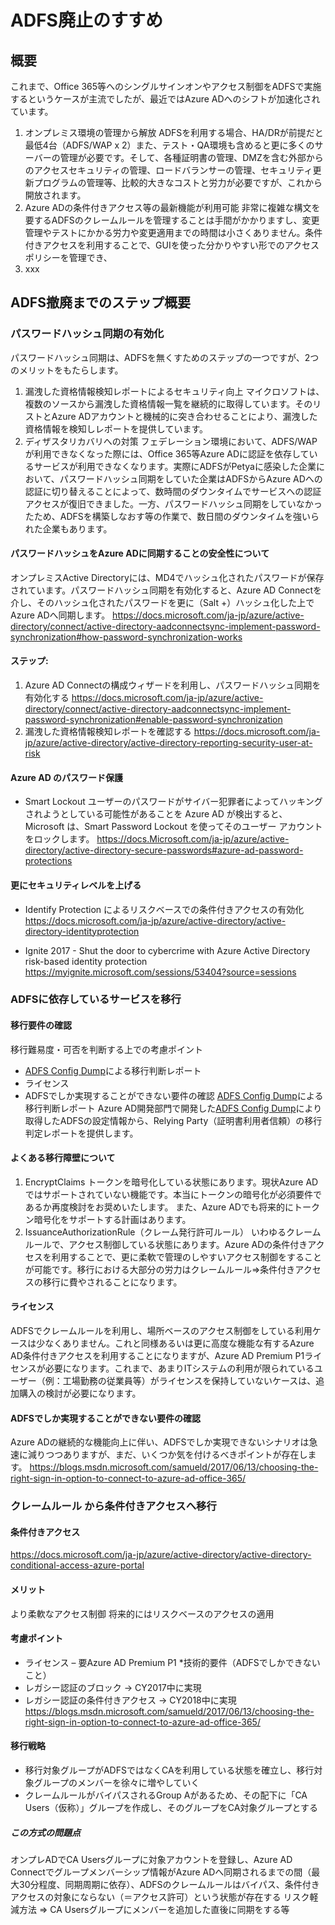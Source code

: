 # ADFS廃止のすすめ

## 概要
これまで、Office 365等へのシングルサインオンやアクセス制御をADFSで実施するというケースが主流でしたが、最近ではAzure ADへのシフトが加速化されています。
1. オンプレミス環境の管理から解放
ADFSを利用する場合、HA/DRが前提だと最低4台（ADFS/WAP x 2）また、テスト・QA環境も含めると更に多くのサーバーの管理が必要です。そして、各種証明書の管理、DMZを含む外部からのアクセスセキュリティの管理、ロードバランサーの管理、セキュリティ更新プログラムの管理等、比較的大きなコストと労力が必要ですが、これから開放されます。
2. Azure ADの条件付きアクセス等の最新機能が利用可能
非常に複雑な構文を要するADFSのクレームルールを管理することは手間がかかりますし、変更管理やテストにかかる労力や変更適用までの時間は小さくありません。条件付きアクセスを利用することで、GUIを使った分かりやすい形でのアクセスポリシーを管理でき、
3. xxx

## ADFS撤廃までのステップ概要


### パスワードハッシュ同期の有効化
パスワードハッシュ同期は、ADFSを無くすためのステップの一つですが、2つのメリットをもたらします。
1. 漏洩した資格情報検知レポートによるセキュリティ向上
マイクロソフトは、複数のソースから漏洩した資格情報一覧を継続的に取得しています。そのリストとAzure ADアカウントと機械的に突き合わせることにより、漏洩した資格情報を検知しレポートを提供しています。
2. ディザスタリカバリへの対策
フェデレーション環境において、ADFS/WAPが利用できなくなった際には、Office 365等Azure ADに認証を依存しているサービスが利用できなくなります。実際にADFSがPetyaに感染した企業において、パスワードハッシュ同期をしていた企業はADFSからAzure ADへの認証に切り替えることによって、数時間のダウンタイムでサービスへの認証アクセスが復旧できました。一方、パスワードハッシュ同期をしていなかったため、ADFSを構築しなおす等の作業で、数日間のダウンタイムを強いられた企業もあります。

#### パスワードハッシュをAzure ADに同期することの安全性について
オンプレミスActive Directoryには、MD4でハッシュ化されたパスワードが保存されています。パスワードハッシュ同期を有効化すると、Azure AD Connectを介し、そのハッシュ化されたパスワードを更に（Salt +）ハッシュ化した上でAzure ADへ同期します。
https://docs.microsoft.com/ja-jp/azure/active-directory/connect/active-directory-aadconnectsync-implement-password-synchronization#how-password-synchronization-works

#### ステップ:
1. Azure AD Connectの構成ウィザードを利用し、パスワードハッシュ同期を有効化する
https://docs.microsoft.com/ja-jp/azure/active-directory/connect/active-directory-aadconnectsync-implement-password-synchronization#enable-password-synchronization
2. 漏洩した資格情報検知レポートを確認する
https://docs.microsoft.com/ja-jp/azure/active-directory/active-directory-reporting-security-user-at-risk

#### Azure AD のパスワード保護
* Smart Lockout
ユーザーのパスワードがサイバー犯罪者によってハッキングされようとしている可能性があることを Azure AD が検出すると、Microsoft は、Smart Password Lockout を使ってそのユーザー アカウントをロックします。
https://docs.Microsoft.com/ja-jp/azure/active-directory/active-directory-secure-passwords#azure-ad-password-protections

#### 更にセキュリティレベルを上げる
* Identify Protection によるリスクベースでの条件付きアクセスの有効化
https://docs.microsoft.com/ja-jp/azure/active-directory/active-directory-identityprotection

* Ignite 2017 - Shut the door to cybercrime with Azure Active Directory risk-based identity protection
https://myignite.microsoft.com/sessions/53404?source=sessions


### ADFSに依存しているサービスを移行
#### 移行要件の確認
移行難易度・可否を判断する上での考慮ポイント
* [ADFS Config Dump](ADFS-Config-Dump.md)による移行判断レポート
* ライセンス
* ADFSでしか実現することができない要件の確認
[ADFS Config Dump](ADFS-Config-Dump.md)による移行判断レポート
Azure AD開発部門で開発した[ADFS Config Dump](ADFS-Config-Dump.md)により取得したADFSの設定情報から、Relying Party（証明書利用者信頼）の移行判定レポートを提供します。

#### よくある移行障壁について
1. EncryptClaims
トークンを暗号化している状態にあります。現状Azure ADではサポートされていない機能です。本当にトークンの暗号化が必須要件であるか再度検討をお奨めいたします。
また、Azure ADでも将来的にトークン暗号化をサポートする計画はあります。
2. IssuanceAuthorizationRule（クレーム発行許可ルール）
いわゆるクレームルールで、アクセス制御している状態にあります。Azure ADの条件付きアクセスを利用することで、更に柔軟で管理のしやすいアクセス制御をすることが可能です。移行における大部分の労力はクレームルール⇒条件付きアクセスの移行に費やされることになります。

#### ライセンス
ADFSでクレームルールを利用し、場所ベースのアクセス制御をしている利用ケースは少なくありません。これと同様あるいは更に高度な機能な有するAzure AD条件付きアクセスを利用することになりますが、Azure AD Premium P1ライセンスが必要になります。これまで、あまりITシステムの利用が限られているユーザー（例：工場勤務の従業員等）がライセンスを保持していないケースは、追加購入の検討が必要になります。

#### ADFSでしか実現することができない要件の確認
Azure ADの継続的な機能向上に伴い、ADFSでしか実現できないシナリオは急速に減りつつありますが、まだ、いくつか気を付けるべきポイントが存在します。
https://blogs.msdn.microsoft.com/samueld/2017/06/13/choosing-the-right-sign-in-option-to-connect-to-azure-ad-office-365/


### クレームルール から条件付きアクセスへ移行
#### 条件付きアクセス
https://docs.microsoft.com/ja-jp/azure/active-directory/active-directory-conditional-access-azure-portal
#### メリット
より柔軟なアクセス制御
将来的にはリスクベースのアクセスの適用
#### 考慮ポイント
* ライセンス – 要Azure AD Premium P1
*技術的要件（ADFSでしかできないこと）
* レガシー認証のブロック → CY2017中に実現
* レガシー認証の条件付きアクセス → CY2018中に実現
https://blogs.msdn.microsoft.com/samueld/2017/06/13/choosing-the-right-sign-in-option-to-connect-to-azure-ad-office-365/


#### 移行戦略
* 移行対象グループがADFSではなくCAを利用している状態を確立し、移行対象グループのメンバーを徐々に増やしていく
* クレームルールがバイパスされるGroup Aがあるため、その配下に「CA Users（仮称）」グループを作成し、そのグループをCA対象グループとする
##### この方式の問題点
オンプレADでCA Usersグループに対象アカウントを登録し、Azure AD Connectでグループメンバーシップ情報がAzure ADへ同期されるまでの間（最大30分程度、同期周期に依存）、ADFSのクレームルールはバイパス、条件付きアクセスの対象にならない（＝アクセス許可）という状態が存在する
リスク軽減方法 => CA Usersグループにメンバーを追加した直後に同期をする等